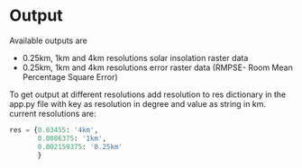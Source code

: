 # Output

Available outputs are

- 0.25km, 1km and 4km resolutions solar insolation raster data
- 0.25km, 1km and 4km resolutions error raster data (RMPSE- Room Mean Percentage Square Error)

To get output at different resolutions add resolution to res dictionary in the app.py file with key as resolution in degree and value as string in km.
current resolutions are:

```python
res = {0.03455: '4km',
       0.0086375: '1km',
       0.002159375: '0.25km'
       }
```
